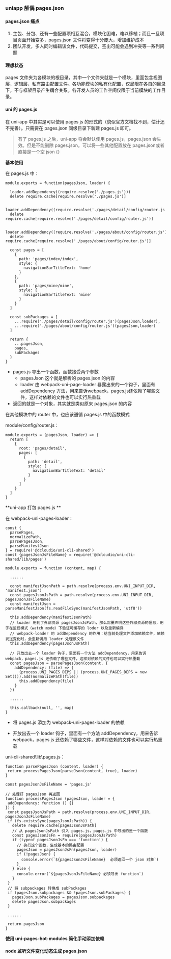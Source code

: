 ### uniapp 解偶 pages.json



#### pages.json 痛点

1. 主包、分包、还有一些配置项相互混合，模块化困难，难以移植；而且一旦项目页面开始变多，pages.json 文件将变得十分庞大，增加维护成本
2. 团队开发，多人同时编辑该文件，代码提交，签出可能会遇到冲突等一系列问题



#### 理想状态

pages 文件夹为各模块的根目录，其中一个文件夹就是一个模块，里面包含视图层，逻辑层，私有路由配置文件。各功能模块的私有化配置，仅局限在各自的目录下，不与框架目录产生耦合关系。各开发人员的工作空间仅限于当前模块的工作目录。



#### uni 的 pages.js

在 uni-app 中其实是可以使用 pages.js 的形式的（貌似官方文档找不到，估计还不完善）。只需要在 pages.json 同级目录下新建 pages.js 即可。

> 有了 pages.js 之后，uni-app 将会默认使用 pages.js，pages.json 会失效。但是不能删除 pages.json。可以将一些其他配置放在 pages.json或者直接是一个空 json {}



**基本使用**

在 pages.js 中：

```
module.exports = function(pagesJson, loader) {

  loader.addDependency((require.resolve('./pages.js')))
  delete require.cache[require.resolve('./pages.js')]

  loader.addDependency((require.resolve('./pages/detail/config/router.js')))
  delete require.cache[require.resolve('./pages/detail/config/router.js')]

  loader.addDependency((require.resolve('./pages/about/config/router.js')))
  delete require.cache[require.resolve('./pages/about/config/router.js')]

  const pages = [
    {
      path: 'pages/index/index',
      style: {
        navigationBarTitleText: 'home'
      }
    },
    {
      path: 'pages/mine/mine',
      style: {
        navigationBarTitleText: 'mine'
      }
    }
  ]

  const subPackages = [
    ...require('./pages/detail/config/router.js')(pagesJson,loader),
    ...require('./pages/about/config/router.js')(pagesJson,loader)
  ]

  return {
    ...pagesJson,
    pages,
    subPackages
  }
}
```

- pages.js 导出一个函数，函数接受两个参数
  - pagesJson 这个就是解析的 pages.json 的内容
  - loader 由 webpack-uni-page-loader 暴露出来的一个钩子，里面有 addDependency 方法，用来告诉webpack，pages.js还依赖了哪些文件，这样对依赖的文件也可以实行热重载
- 返回的就是一个对象，其实就是类似原来 pages.json 的内容



在其他模块中的 router 中，也应该遵循 pages.js 中的函数模式

module/config/router.js：

```
module.exports = (pagesJson, loader) => {
  return [
    {
      root: 'pages/detail',
      pages: [
        {
          path: 'detail',
          style: {
            navigationBarTitleText: 'detail'
          }
        }
      ]
    }
  ]
}
```



**uni-app 打包 pages.js **

在 webpack-uni-pages-loader：

```
const {
  parsePages,
  normalizePath,
  parsePagesJson,
  parseManifestJson
} = require('@dcloudio/uni-cli-shared')
const {pagesJsonJsFileName} = require('@dcloudio/uni-cli-shared/lib/pages')

module.exports = function (content, map) {
  
  ......

  const manifestJsonPath = path.resolve(process.env.UNI_INPUT_DIR, 'manifest.json')
  const pagesJsonJsPath = path.resolve(process.env.UNI_INPUT_DIR, pagesJsonJsFileName)
  const manifestJson = parseManifestJson(fs.readFileSync(manifestJsonPath, 'utf8'))

  this.addDependency(manifestJsonPath)
  // loader 用到了外部资源 pagesJsonJsPath，那么需要声明这些外部资源的信息，用于在监控模式（watch mode）下验证可缓存的 loder 以及重新编译
  // webpack-loader 的 addDependency 的作用：给当前处理文件添加依赖文件，依赖发送变化时，会重新调用 loader 处理该文件
  this.addDependency(pagesJsonJsPath)

  // 开放出去一个 loader 钩子，里面有一个方法 addDependency，用来告诉 webpack，pages.js 还依赖了哪些文件，这样对依赖的文件也可以实行热重载
  const pagesJson = parsePagesJson(content, {
    addDependency: (file) => {
      (process.UNI_PAGES_DEPS || (process.UNI_PAGES_DEPS = new Set())).add(normalizePath(file))
      this.addDependency(file)
    }
  })
  
  ......

  this.callback(null, '', map)
}
```

- 将 pages.js 添加为 webpack-uni-pages-loader 的依赖

- 开放出去一个 loader 钩子，里面有一个方法 addDependency，用来告诉 webpack，pages.js 还依赖了哪些文件，这样对依赖的文件也可以实行热重载

  

uni-cli-shared\lib\pages.js：

 ```
function parsePagesJson (content, loader) {
  return processPagesJson(parseJson(content, true), loader)
}

const pagesJsonJsFileName = 'pages.js'

// 处理好 pagesJson 再返回
function processPagesJson (pagesJson, loader = {
  addDependency: function () {}
}) {
  const pagesJsonJsPath = path.resolve(process.env.UNI_INPUT_DIR, pagesJsonJsFileName)
  if (fs.existsSync(pagesJsonJsPath)) {
    delete require.cache[pagesJsonJsPath]
    // 从 pagesJsonJsPath 引入 pages.js，pages.js 中导出的是一个函数
    const pagesJsonJsFn = require(pagesJsonJsPath)
    if (typeof pagesJsonJsFn === 'function') {
      // 执行这个函数，生成基本的路由配置
      pagesJson = pagesJsonJsFn(pagesJson, loader)
      if (!pagesJson) {
        console.error(`${pagesJsonJsFileName}  必须返回一个 json 对象`)
      }
    } else {
      console.error(`${pagesJsonJsFileName} 必须导出 function`)
    }
  }
  // 将 subpackages 转换成 subPackages
  if (pagesJson.subpackages && !pagesJson.subPackages) {
    pagesJson.subPackages = pagesJson.subpackages
    delete pagesJson.subpackages
  }
  
  ......
  
  return pagesJson
}
 ```



**使用 uni-pages-hot-modules 简化手动添加依赖**





#### node 监听文件变化动态生成 pages.json

